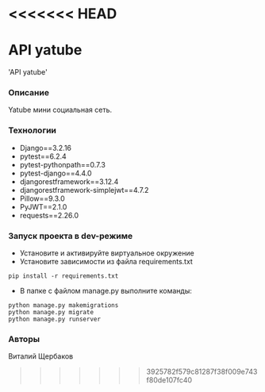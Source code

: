 <<<<<<< HEAD
=======
# API yatube
'API yatube'

### Описание
Yatube мини социальная сеть.

### Технологии
- Django==3.2.16
- pytest==6.2.4
- pytest-pythonpath==0.7.3
- pytest-django==4.4.0
- djangorestframework==3.12.4
- djangorestframework-simplejwt==4.7.2
- Pillow==9.3.0
- PyJWT==2.1.0
- requests==2.26.0


### Запуск проекта в dev-режиме
- Установите и активируйте виртуальное окружение
- Установите зависимости из файла requirements.txt
```
pip install -r requirements.txt
``` 
- В папке с файлом manage.py выполните команды:
```
python manage.py makemigrations
python manage.py migrate
python manage.py runserver

```
### Авторы
Виталий Щербаков
>>>>>>> 3925782f579c81287f38f009e743f80de107fc40
